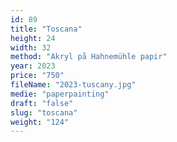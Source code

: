 ```yaml
---
id: 89
title: "Toscana"
height: 24
width: 32
method: "Akryl på Hahnemühle papir"
year: 2023
price: "750"
fileName: "2023-tuscany.jpg"
medie: "paperpainting"
draft: "false"
slug: "toscana"
weight: "124"
---
```

